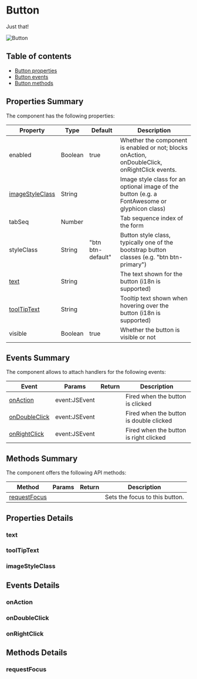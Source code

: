 # Button

Just that!

![Button](https://github.com/Servoy/bootstrapcomponents/wiki/images/button.png)

## Table of contents

* [Button properties](button.md#properties-summary)
* [Button events](button.md#events-summary)
* [Button methods](button.md#methods-summary)

## Properties Summary

The component has the following properties:

| Property                                     | Type    | Default           | Description                                                                                   |
| -------------------------------------------- | ------- | ----------------- | --------------------------------------------------------------------------------------------- |
| enabled                                      | Boolean | true              | Whether the component is enabled or not; blocks onAction, onDoubleClick, onRightClick events. |
| [imageStyleClass](button.md#imagestyleclass) | String  |                   | Image style class for an optional image of the button (e.g. a FontAwesome or glyphicon class) |
| tabSeq                                       | Number  |                   | Tab sequence index of the form                                                                |
| styleClass                                   | String  | "btn btn-default" | Button style class, typically one of the bootstrap button classes (e.g. "btn btn-primary")    |
| [text](button.md#text)                       | String  |                   | The text shown for the button (i18n is supported)                                             |
| [toolTipText](button.md#tooltiptext)         | String  |                   | Tooltip text shown when hovering over the button (i18n is supported)                          |
| visible                                      | Boolean | true              | Whether the button is visible or not                                                          |

## Events Summary

The component allows to attach handlers for the following events:

| Event                                    | Params        | Return | Description                             |
| ---------------------------------------- | ------------- | ------ | --------------------------------------- |
| [onAction](button.md#onaction)           | event:JSEvent |        | Fired when the button is clicked        |
| [onDoubleClick](button.md#ondoubleclick) | event:JSEvent |        | Fired when the button is double clicked |
| [onRightClick](button.md#onrightclick)   | event:JSEvent |        | Fired when the button is right clicked  |

## Methods Summary

The component offers the following API methods:

| Method                                 | Params | Return | Description                    |
| -------------------------------------- | ------ | ------ | ------------------------------ |
| [requestFocus](button.md#requestfocus) |        |        | Sets the focus to this button. |

## Properties Details

### text

### toolTipText

### imageStyleClass

## Events Details

### onAction

### onDoubleClick

### onRightClick

## Methods Details

### requestFocus
